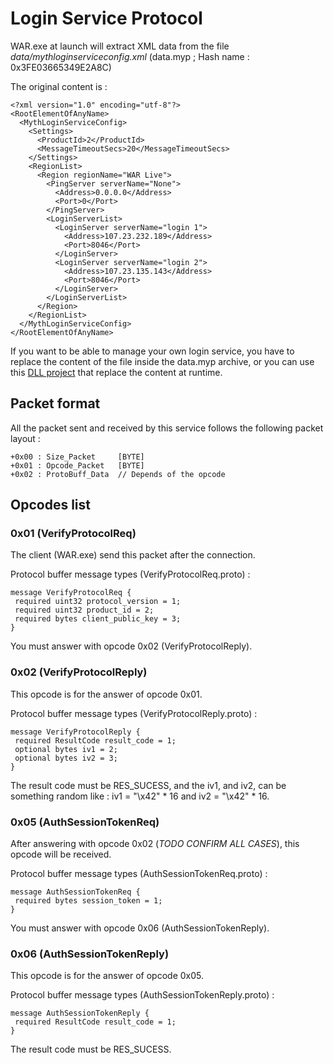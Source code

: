 # Login Service Protocol

WAR.exe at launch will extract XML data from the file *data/mythloginserviceconfig.xml* (data.myp ; Hash name : 0x3FE03665349E2A8C)

The original content is :

    <?xml version="1.0" encoding="utf-8"?>
    <RootElementOfAnyName>
      <MythLoginServiceConfig>
        <Settings>
          <ProductId>2</ProductId>
          <MessageTimeoutSecs>20</MessageTimeoutSecs>
        </Settings>
        <RegionList>
          <Region regionName="WAR Live">
            <PingServer serverName="None">
              <Address>0.0.0.0</Address>
              <Port>0</Port>
            </PingServer>
            <LoginServerList>
              <LoginServer serverName="login 1">
                <Address>107.23.232.189</Address>
                <Port>8046</Port>
              </LoginServer>
              <LoginServer serverName="login 2">
                <Address>107.23.135.143</Address>
                <Port>8046</Port>
              </LoginServer>
            </LoginServerList>
          </Region>
        </RegionList>
      </MythLoginServiceConfig>
    </RootElementOfAnyName>

If you want to be able to manage your own login service, you have to replace
the content of the file inside the data.myp archive, or you can use this
[DLL project][replacexml] that replace the content at runtime.

## Packet format

All the packet sent and received by this service follows the following packet
layout :

    +0x00 : Size_Packet     [BYTE]
    +0x01 : Opcode_Packet   [BYTE]
    +0x02 : ProtoBuff_Data  // Depends of the opcode

## Opcodes list

### 0x01 (VerifyProtocolReq)

The client (WAR.exe) send this packet after the connection.

Protocol buffer message types (VerifyProtocolReq.proto) :

    message VerifyProtocolReq {
     required uint32 protocol_version = 1;
     required uint32 product_id = 2;
     required bytes client_public_key = 3;
    }

You must answer with opcode 0x02 (VerifyProtocolReply).

### 0x02 (VerifyProtocolReply)

This opcode is for the answer of opcode 0x01.

Protocol buffer message types (VerifyProtocolReply.proto) :

    message VerifyProtocolReply {
     required ResultCode result_code = 1;
     optional bytes iv1 = 2;
     optional bytes iv2 = 3;
    }

The result code must be RES_SUCESS, and the iv1, and iv2, can be something
random like : iv1 = "\x42" * 16 and iv2 = "\x42" * 16.

### 0x05 (AuthSessionTokenReq)

After answering with opcode 0x02 (*TODO CONFIRM ALL CASES*), this opcode will be received.

Protocol buffer message types (AuthSessionTokenReq.proto) :

    message AuthSessionTokenReq {
     required bytes session_token = 1;
    }

You must answer with opcode 0x06 (AuthSessionTokenReply).

### 0x06 (AuthSessionTokenReply)

This opcode is for the answer of opcode 0x05.

Protocol buffer message types (AuthSessionTokenReply.proto) :

    message AuthSessionTokenReply {
     required ResultCode result_code = 1;
    }

The result code must be RES_SUCESS.


[replacexml]: https://github.com/w4kfu/waronline_fun/tree/master/Toolz/replace_xml
